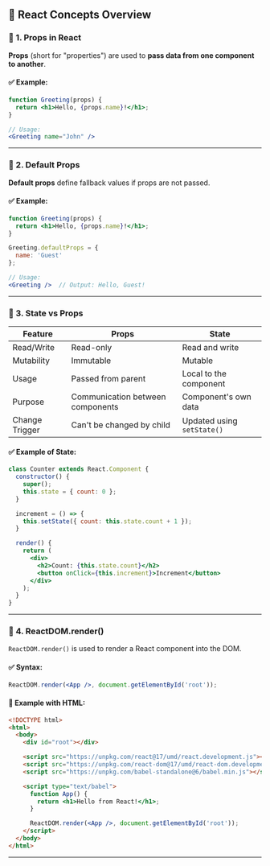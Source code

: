 ## 📘 React Concepts Overview

### 🔹 1. **Props in React**

**Props** (short for "properties") are used to **pass data from one component to another**.

#### ✅ Example:

```jsx
function Greeting(props) {
  return <h1>Hello, {props.name}!</h1>;
}

// Usage:
<Greeting name="John" />
```

---

### 🔹 2. **Default Props**

**Default props** define fallback values if props are not passed.

#### ✅ Example:

```jsx
function Greeting(props) {
  return <h1>Hello, {props.name}!</h1>;
}

Greeting.defaultProps = {
  name: 'Guest'
};

// Usage:
<Greeting />  // Output: Hello, Guest!
```

---

### 🔹 3. **State vs Props**

| Feature        | **Props**                        | **State**                  |
| -------------- | -------------------------------- | -------------------------- |
| Read/Write     | Read-only                        | Read and write             |
| Mutability     | Immutable                        | Mutable                    |
| Usage          | Passed from parent               | Local to the component     |
| Purpose        | Communication between components | Component's own data       |
| Change Trigger | Can't be changed by child        | Updated using `setState()` |

#### ✅ Example of State:

```jsx
class Counter extends React.Component {
  constructor() {
    super();
    this.state = { count: 0 };
  }

  increment = () => {
    this.setState({ count: this.state.count + 1 });
  }

  render() {
    return (
      <div>
        <h2>Count: {this.state.count}</h2>
        <button onClick={this.increment}>Increment</button>
      </div>
    );
  }
}
```

---

### 🔹 4. **ReactDOM.render()**

`ReactDOM.render()` is used to render a React component into the DOM.

#### ✅ Syntax:

```jsx
ReactDOM.render(<App />, document.getElementById('root'));
```

#### 🧠 Example with HTML:

```html
<!DOCTYPE html>
<html>
  <body>
    <div id="root"></div>

    <script src="https://unpkg.com/react@17/umd/react.development.js"></script>
    <script src="https://unpkg.com/react-dom@17/umd/react-dom.development.js"></script>
    <script src="https://unpkg.com/babel-standalone@6/babel.min.js"></script>

    <script type="text/babel">
      function App() {
        return <h1>Hello from React!</h1>;
      }

      ReactDOM.render(<App />, document.getElementById('root'));
    </script>
  </body>
</html>
```

---
